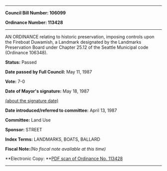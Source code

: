 

********

**Council Bill Number: 106099**
   
**Ordinance Number: 113428**
********

 AN ORDINANCE relating to historic preservation, imposing controls upon the Fireboat Duwamish, a Landmark designated by the Landmarks Preservation Board under Chapter 25.12 of the Seattle Municipal code (Ordinance 106348).

**Status:** Passed
   
**Date passed by Full Council:** May 11, 1987
   
**Vote:** 7-0
   
**Date of Mayor's signature:** May 18, 1987
   
[(about the signature date)](/~public/approvaldate.htm)
   
   
   
**Date introduced/referred to committee:** April 13, 1987
   
**Committee:** Land Use
   
**Sponsor:** STREET
   
   
**Index Terms:** LANDMARKS, BOATS, BALLARD

**Fiscal Note:**_(No fiscal note available at this time)_

**Electronic Copy: **[PDF scan of Ordinance No. 113428](/~archives/Ordinances/Ord_113428.pdf)

********

